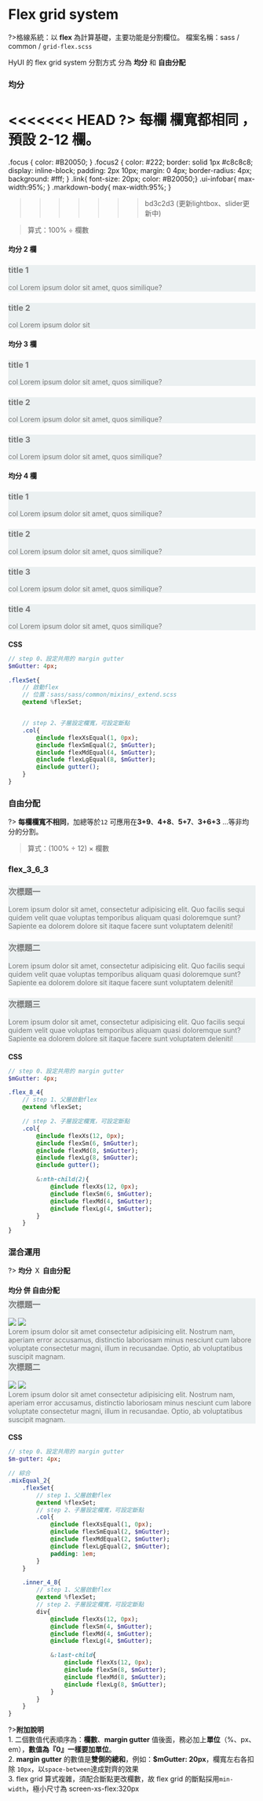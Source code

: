 # Flex grid system

?>格線系統：以 **flex** 為計算基礎，主要功能是分割欄位。
檔案名稱：sass / common / `grid-flex.scss`

HyUI 的 flex grid system 分割方式 分為 **均分** 和 **自由分配**

### 均分

<<<<<<< HEAD
?>
每欄 **欄寬都相同** ，預設 2-12 欄。
=======
.focus { color: #B20050; }
.focus2 {
    color: #222; border: solid 1px #c8c8c8;
    display: inline-block;
    padding: 2px 10px; margin: 0 4px;
    border-radius: 4px;
    background: #fff;
}
.link{ font-size: 20px; color: #B20050;}
.ui-infobar{ max-width:95%; }
.markdown-body{ max-width:95%; }
</style>
<!-- ## 標題
:::warning
簡介
:::
```sass=
.a{
    text-align: center;
}
```
```html
<a>123</a>
``` -->
>>>>>>> bd3c2d3 (更新lightbox、slider更新中)

> 算式：100% ÷ 欄數

<section class="flexEqual_2">
          <div class="container">
            <h4>均分 2 欄</h4>
            <div class="flexSet">
              <div class="col">
                <h3>title 1</h3>
                <p>col Lorem ipsum dolor sit amet, quos similique?</p>
              </div>
              <div class="col">
                <h3>title 2</h3>
                <p>col Lorem ipsum dolor sit</p>
              </div>
            </div>
          </div>
        </section>
        <!-- 3、 -->
        <section class="flexEqual_3">
          <div class="container">
            <h4>均分 3 欄</h4>
            <div class="flexSet">
              <div class="col">
                <h3>title 1</h3>
                <p>col Lorem ipsum dolor sit amet, quos similique?</p>
              </div>
              <div class="col">
                <h3>title 2</h3>
                <p>col Lorem ipsum dolor sit amet, quos similique?</p>
              </div>
              <div class="col">
                <h3>title 3</h3>
                <p>col Lorem ipsum dolor sit amet, quos similique?</p>
              </div>
            </div>
          </div>
        </section>
        <!-- 4、 -->
        <section class="flexEqual_4">
          <div class="container">
            <h4>均分 4 欄</h4>
            <div class="flexSet">
              <div class="col">
                <h3>title 1</h3>
                <p>col Lorem ipsum dolor sit amet, quos similique?</p>
              </div>
              <div class="col">
                <h3>title 2</h3>
                <p>col Lorem ipsum dolor sit amet, quos similique?</p>
              </div>
              <div class="col">
                <h3>title 3</h3>
                <p>col Lorem ipsum dolor sit amet, quos similique?</p>
              </div>
              <div class="col">
                <h3>title 4</h3>
                <p>col Lorem ipsum dolor sit amet, quos similique?</p>
              </div>
            </div>
          </div>
        </section>
<!-- tabs:start -->

#### **CSS**

```sass
// step 0、設定共用的 margin gutter
$mGutter: 4px;

.flexSet{
    // 啟動flex
    // 位置：sass/sass/common/mixins/_extend.scss
    @extend %flexSet;


    // step 2、子層設定欄寬，可設定斷點
    .col{
        @include flexXsEqual(1, 0px);
        @include flexSmEqual(2, $mGutter);
        @include flexMdEqual(4, $mGutter);
        @include flexLgEqual(8, $mGutter);
        @include gutter();
    }
}
```

  <!-- tabs:end -->

<!-- <iframe height="500" style="width: 100%;" scrolling="no" title="flex grid system equal" src="https://codepen.io/u00hyui/embed/dyWyGar?defaultTab=html%2Cresult" frameborder="no" loading="lazy" allowtransparency="true" allowfullscreen="true">
  See the Pen <a href="https://codepen.io/u00hyui/pen/dyWyGar">
  flex grid system equal</a> by u00hyui (<a href="https://codepen.io/u00hyui">@u00hyui</a>)
  on <a href="https://codepen.io">CodePen</a>.
</iframe> -->

### 自由分配

?> **每欄欄寬不相同**，加總等於`12`
可應用在**3+9**、**4+8**、**5+7**、**3+6+3** ...等非均分的分割。

> 算式：(100% ÷ 12) × 欄數

<section class="flex_3_6_3">
          <div class="container">
            <h3>flex_3_6_3</h3>
            <div class="flexSet">
              <div class="col">
                <h3>次標題一</h3>
                <p>Lorem ipsum dolor sit amet, consectetur adipisicing elit. Quo facilis sequi quidem velit quae voluptas temporibus aliquam quasi doloremque sunt? Sapiente ea dolorem dolore sit itaque facere sunt voluptatem deleniti!</p>
              </div>
              <div class="col">
                <h3>次標題二</h3>
                <p>Lorem ipsum dolor sit amet, consectetur adipisicing elit. Quo facilis sequi quidem velit quae voluptas temporibus aliquam quasi doloremque sunt? Sapiente ea dolorem dolore sit itaque facere sunt voluptatem deleniti!</p>
              </div>
              <div class="col">
                <h3>次標題三</h3>
                <p>Lorem ipsum dolor sit amet, consectetur adipisicing elit. Quo facilis sequi quidem velit quae voluptas temporibus aliquam quasi doloremque sunt? Sapiente ea dolorem dolore sit itaque facere sunt voluptatem deleniti!</p>
              </div>
            </div>
          </div>
        </section>

<!-- tabs:start -->

#### **CSS**

```sass
// step 0、設定共用的 margin gutter
$mGutter: 4px;

.flex_8_4{
    // step 1、父層啟動flex
    @extend %flexSet;

    // step 2、子層設定欄寬，可設定斷點
    .col{
        @include flexXs(12, 0px);
        @include flexSm(6, $mGutter);
        @include flexMd(8, $mGutter);
        @include flexLg(8, $mGutter);
        @include gutter();

        &:nth-child(2){
            @include flexXs(12, 0px);
            @include flexSm(6, $mGutter);
            @include flexMd(4, $mGutter);
            @include flexLg(4, $mGutter);
        }
    }
}
```

<!-- tabs:end -->

### 混合運用

?> **均分** Ｘ **自由分配**

<section class="mixEqual_2">
  <div class="container">
    <h4>均分 併 自由分配</h4>
    <div class="flexSet">
      <div class="col">
        <h3>次標題一</h3>
        <section class="inner_4_8">
          <div class="imgContainer">
            <picture>
              <source media="(min-width: 1200px)" data-srcset="https://hywebu00.github.io/hyui_flex/images/demo/01.jpg">
              <source media="(min-width: 992px)" data-srcset="https://hywebu00.github.io/hyui_flex/images/demo/01.jpg">
              <source media="(min-width: 576px)" data-srcset="https://hywebu00.github.io/hyui_flex/images/demo/01.jpg">
              <source media="(max-width: 575px)" data-srcset="https://hywebu00.github.io/hyui_flex/images/demo/01.jpg">
              <img src="https://hywebu00.github.io/hyui_flex/images/demo/01.jpg">
              <noscript><img src="https://hywebu00.github.io/hyui_flex/images/demo/01.jpg"></noscript>
            </picture>
          </div>
          <div class="text">Lorem ipsum dolor sit amet consectetur adipisicing elit. Nostrum nam, aperiam error accusamus, distinctio laboriosam minus nesciunt cum labore voluptate consectetur magni, illum in recusandae. Optio, ab voluptatibus suscipit magnam.</div>
        </section>
      </div>
      <div class="col">
        <h3>次標題二</h3>
        <section class="inner_4_8">
          <div class="imgContainer">
            <picture>
              <source media="(min-width: 1200px)" data-srcset="https://hywebu00.github.io/hyui_flex/images/demo/01.jpg">
              <source media="(min-width: 992px)" data-srcset="https://hywebu00.github.io/hyui_flex/images/demo/01.jpg">
              <source media="(min-width: 576px)" data-srcset="https://hywebu00.github.io/hyui_flex/images/demo/01.jpg">
              <source media="(max-width: 575px)" data-srcset="https://hywebu00.github.io/hyui_flex/images/demo/01.jpg">
              <img src="https://hywebu00.github.io/hyui_flex/images/demo/01.jpg">
              <noscript><img src="https://hywebu00.github.io/hyui_flex/images/demo/01.jpg"></noscript>
            </picture>
          </div>
          <div class="text">Lorem ipsum dolor sit amet consectetur adipisicing elit. Nostrum nam, aperiam error accusamus, distinctio laboriosam minus nesciunt cum labore voluptate consectetur magni, illum in recusandae. Optio, ab voluptatibus suscipit magnam.</div>
        </section>
      </div>
    </div>
  </div>
</section>

<!-- tabs:start -->

#### **CSS**

```sass
// step 0、設定共用的 margin gutter
$m-gutter: 4px;

// 綜合
.mixEqual_2{
    .flexSet{
        // step 1、父層啟動flex
        @extend %flexSet;
        // step 2、子層設定欄寬，可設定斷點
        .col{
            @include flexXsEqual(1, 0px);
            @include flexSmEqual(2, $mGutter);
            @include flexMdEqual(2, $mGutter);
            @include flexLgEqual(2, $mGutter);
            padding: 1em;
        }
    }

    .inner_4_8{
        // step 1、父層啟動flex
        @extend %flexSet;
        // step 2、子層設定欄寬，可設定斷點
        div{
            @include flexXs(12, 0px);
            @include flexSm(4, $mGutter);
            @include flexMd(4, $mGutter);
            @include flexLg(4, $mGutter);

            &:last-child{
                @include flexXs(12, 0px);
                @include flexSm(8, $mGutter);
                @include flexMd(8, $mGutter);
                @include flexLg(8, $mGutter);
            }
        }
    }
}
```

<!-- tabs:end -->

<!-- <iframe height="500" style="width: 100%;" scrolling="no" title="flex grid system mix" src="https://codepen.io/u00hyui/embed/eYWYZZK?defaultTab=html%2Cresult" frameborder="no" loading="lazy" allowtransparency="true" allowfullscreen="true">
  See the Pen <a href="https://codepen.io/u00hyui/pen/eYWYZZK">
  flex grid system mix</a> by u00hyui (<a href="https://codepen.io/u00hyui">@u00hyui</a>)
  on <a href="https://codepen.io">CodePen</a>.
</iframe> -->

?>**附加說明**<br> 1. 二個數值代表順序為：**欄數**、**margin gutter**
值後面，務必加上**單位**（%、px、em），**數值為『0』一樣要加單位**。</br> 2. **margin gutter** 的數值是**雙側的總和**，例如：**$mGutter: 20px**，欄寬左右各扣除 `10px`，以`space-between`達成對齊的效果</br> 3. flex grid 算式複雜，須配合斷點更改欄數，故 flex grid 的斷點採用`min-width`，極小尺寸為 screen-xs-flex:320px

<!-- <div class="box">
    <h3>附加說明</h3>
    <ol>
        <li>二個數值代表順序為：<span class="focus2">欄數</span>、<span class="focus2">margin gutter</span></li>
        <li>數值後面，<span class="focus">務必加上單位（%、px、em）</span>，數值為『0』一樣要加單位。</li>
    <li>margin gutter的數值是<span class="focus2">雙側的總和</span>，</br>例如：$m-gutter: 20px，欄寬左右各扣除10px，以<span class="focus2">space-between</span>達成對齊的效果</li>
    <li>flex grid算式複雜，須配合斷點更改欄數，故 flex grid 的斷點採用<span class="focus2">min-width</span>，極小尺寸為<span class="focus2"><span class="focus">screen-xs-flex: 320px</span></span></li>
</ol>
</div> -->
<link rel="stylesheet" href="https://hywebu00.github.io/HyUI_v4.0/css/style.css" />
<style>
    .col{
        background-color:#225d6214;
    }
    .col p , .col h3{
        color:#777;
    }
    h4{
    margin-bottom: 0.5em;
    }
    .mixEqual_2 h3{
        margin-top:0em;
    }
    .text{
         color:#777;
    }
</style>
